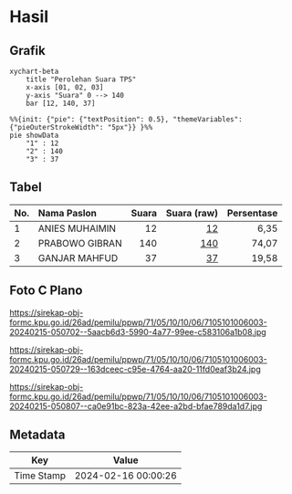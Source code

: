 # Hasil

## Grafik

```mermaid
xychart-beta
    title "Perolehan Suara TPS"
    x-axis [01, 02, 03]
    y-axis "Suara" 0 --> 140
    bar [12, 140, 37]
```

```mermaid
%%{init: {"pie": {"textPosition": 0.5}, "themeVariables": {"pieOuterStrokeWidth": "5px"}} }%%
pie showData
    "1" : 12
    "2" : 140
    "3" : 37
```

## Tabel

| No. | Nama Paslon    | Suara | Suara (raw) | Persentase |
|:--- |:-------------- | -----:| -----------:| ----------:|
| 1   | ANIES MUHAIMIN | 12    | [12][p-1]   | 6,35       |
| 2   | PRABOWO GIBRAN | 140   | [140][p-2]  | 74,07      |
| 3   | GANJAR MAHFUD  | 37    | [37][p-3]   | 19,58      |


[p-1]: https://github.com/gigit-pemilu/pemilu-2024-71-sulawesi-utara/blob/main/pilpres/hitung-suara/sub/71-sulawesi-utara/sub/05-minahasa-selatan/sub/10-amurang/sub/1006-uwuran-i/sub/003-tps/sub/paslon-1.txt
[p-2]: https://github.com/gigit-pemilu/pemilu-2024-71-sulawesi-utara/blob/main/pilpres/hitung-suara/sub/71-sulawesi-utara/sub/05-minahasa-selatan/sub/10-amurang/sub/1006-uwuran-i/sub/003-tps/sub/paslon-2.txt
[p-3]: https://github.com/gigit-pemilu/pemilu-2024-71-sulawesi-utara/blob/main/pilpres/hitung-suara/sub/71-sulawesi-utara/sub/05-minahasa-selatan/sub/10-amurang/sub/1006-uwuran-i/sub/003-tps/sub/paslon-3.txt

## Foto C Plano

https://sirekap-obj-formc.kpu.go.id/26ad/pemilu/ppwp/71/05/10/10/06/7105101006003-20240215-050702--5aacb6d3-5990-4a77-99ee-c583106a1b08.jpg

https://sirekap-obj-formc.kpu.go.id/26ad/pemilu/ppwp/71/05/10/10/06/7105101006003-20240215-050729--163dceec-c95e-4764-aa20-11fd0eaf3b24.jpg

https://sirekap-obj-formc.kpu.go.id/26ad/pemilu/ppwp/71/05/10/10/06/7105101006003-20240215-050807--ca0e91bc-823a-42ee-a2bd-bfae789da1d7.jpg


## Metadata

| Key        | Value               |
| ---------- | ------------------- |
| Time Stamp | 2024-02-16 00:00:26 |



